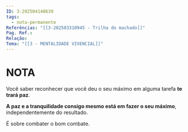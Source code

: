 ```yaml
---
ID: 3-202504140639
tags:
  - nota-permanente
Referências: "[[3-202503310945 - Trilha do machado]]"
Pag. Ref.: 
Relação: 
Tema: "[[3 - MENTALIDADE VIVENCIAL]]"
---
```

# NOTA 

Você saber reconhecer que você deu o seu máximo em alguma tarefa **te trará paz**.

**A paz  e a tranquilidade consigo mesmo está em fazer o seu máximo**, independentemente do resultado. 

É sobre combater o bom combate.

